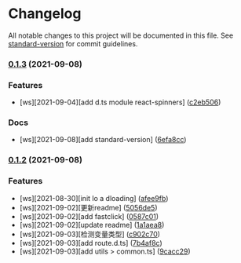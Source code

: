 # Changelog

All notable changes to this project will be documented in this file. See [standard-version](https://github.com/conventional-changelog/standard-version) for commit guidelines.

### [0.1.3](https://github.com/MemoSanMu/react-app/compare/v0.1.2...v0.1.3) (2021-09-08)


### Features

* [ws][2021-09-04][add d.ts module react-spinners] ([c2eb506](https://github.com/MemoSanMu/react-app/commit/c2eb506f25582604d986bae0cde32d9448a35db5))


### Docs

* [ws][2021-09-08][add standard-version] ([6efa8cc](https://github.com/MemoSanMu/react-app/commit/6efa8cc757ce9bdc149162a63b12d9e32c9b8919))

### [0.1.2](https://github.com/MemoSanMu/react-app/compare/v0.1.1...v0.1.2) (2021-09-08)


### Features

* [ws][2021-08-30][init lo a dloading] ([afee9fb](https://github.com/MemoSanMu/react-app/commit/afee9fb17821fb8e7575a7b2f8d46c11f27a528d))
* [ws][2021-09-02][更新readme] ([5056de5](https://github.com/MemoSanMu/react-app/commit/5056de5183ab37a3288b734eca07b12936d708b5))
* [ws][2021-09-02][add fastclick] ([0587c01](https://github.com/MemoSanMu/react-app/commit/0587c01d645f360fa0278c91aa37d34b953eb486))
* [ws][2021-09-02][update readme] ([1a1aea8](https://github.com/MemoSanMu/react-app/commit/1a1aea83b12ae92094f91496bd75da38d15bc506))
* [ws][2021-09-03][检测变量类型] ([c902c70](https://github.com/MemoSanMu/react-app/commit/c902c7028c19dd370e67b301e0f0cdef1beb3bd8))
* [ws][2021-09-03][add route.d.ts] ([7b4af8c](https://github.com/MemoSanMu/react-app/commit/7b4af8c7ae665e1c4cef26ba994a53a3421b3471))
* [ws][2021-09-03][add utils > common.ts] ([9cacc29](https://github.com/MemoSanMu/react-app/commit/9cacc298669aa35f45e1ca571bfd24ca40b7b8ec))
